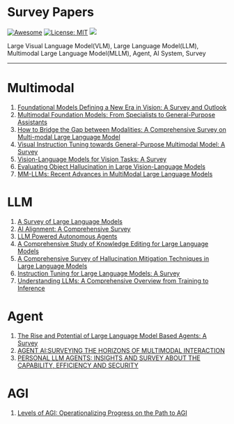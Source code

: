 # Survey Papers
[![Awesome](https://awesome.re/badge.svg)](https://github.com/dongbzhi/AISurveyPapers) 
[![License: MIT](https://img.shields.io/badge/License-MIT-green.svg)](https://opensource.org/licenses/MIT)
![](https://img.shields.io/github/last-commit/dongbzhi/AISurveyPapers?color=green) 

Large Visual Language Model(VLM), Large Language Model(LLM), Multimodal Large Language Model(MLLM), Agent, AI System, Survey

---

# Multimodal
1. [Foundational Models Defining a New Era in Vision: A Survey and Outlook](https://arxiv.org/pdf/2307.13721.pdf)
2. [Multimodal Foundation Models: From Specialists to General-Purpose Assistants](https://arxiv.org/pdf/2309.10020.pdf)
3. [How to Bridge the Gap between Modalities: A Comprehensive Survey on Multi-modal Large Language Model](https://arxiv.org/pdf/2311.07594.pdf)
4. [Visual Instruction Tuning towards General-Purpose Multimodal Model: A Survey](https://arxiv.org/pdf/2312.16602.pdf)
5. [Vision-Language Models for Vision Tasks: A Survey](https://arxiv.org/pdf/2304.00685.pdf)
6. [Evaluating Object Hallucination in Large Vision-Language Models](https://arxiv.org/pdf/2305.10355.pdf)
7. [MM-LLMs: Recent Advances in MultiModal Large Language Models](https://arxiv.org/pdf/2401.13601.pdf)

# LLM
1. [A Survey of Large Language Models](https://github.com/RUCAIBox/LLMSurvey)
2. [AI Alignment: A Comprehensive Survey](https://alignmentsurvey.com/)
3. [LLM Powered Autonomous Agents](https://lilianweng.github.io/posts/2023-06-23-agent/)
4. [A Comprehensive Study of Knowledge Editing for Large Language Models](https://arxiv.org/pdf/2401.01286.pdf)
5. [A Comprehensive Survey of Hallucination Mitigation Techniques in Large Language Models](https://arxiv.org/pdf/2401.01313.pdf)
6. [Instruction Tuning for Large Language Models: A Survey](https://arxiv.org/pdf/2308.10792.pdf)
7. [Understanding LLMs: A Comprehensive Overview from Training to Inference](https://arxiv.org/pdf/2401.02038.pdf)

# Agent
1. [The Rise and Potential of Large Language Model Based Agents: A Survey](https://arxiv.org/pdf/2309.07864.pdf)
2. [AGENT AI:SURVEYING THE HORIZONS OF MULTIMODAL INTERACTION](https://arxiv.org/pdf/2401.03568.pdf)
3. [PERSONAL LLM AGENTS: INSIGHTS AND SURVEY ABOUT THE CAPABILITY, EFFICIENCY AND SECURITY](https://arxiv.org/pdf/2401.05459.pdf)

# AGI
1. [Levels of AGI: Operationalizing Progress on the Path to AGI](https://arxiv.org/pdf/2311.02462.pdf)
